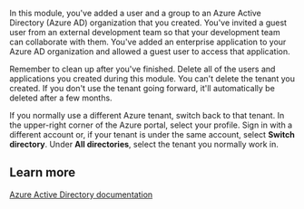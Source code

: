 In this module, you've added a user and a group to an Azure Active Directory (Azure AD) organization that you created. You've invited a guest user from an external development team so that your development team can collaborate with them. You've added an enterprise application to your Azure AD organization and allowed a guest user to access that application.

Remember to clean up after you've finished. Delete all of the users and applications you created during this module. You can't delete the tenant you created. If you don't use the tenant going forward, it'll automatically be deleted after a few months.

If you normally use a different Azure tenant, switch back to that tenant. In the upper-right corner of the Azure portal, select your profile. Sign in with a different account or, if your tenant is under the same account, select **Switch directory**. Under **All directories**, select the tenant you normally work in.

## Learn more

[Azure Active Directory documentation](/azure/active-directory/)